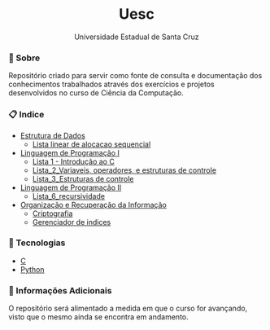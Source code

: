 <div align="center">
<h1>Uesc</h1>
<p>Universidade Estadual de Santa Cruz</p>
</div>

### 📕 Sobre

Repositório criado para servir como fonte de consulta e documentação dos conhecimentos trabalhados através dos exercícios e projetos desenvolvidos no curso de Ciência da Computação.

### 📋 Indice

- [Estrutura de Dados](https://github.com/mslisboa/UESC/tree/main/Estrutura%20de%20Dados)
    - [Lista linear de alocacao sequencial](https://github.com/mslisboa/UESC/tree/main/Estrutura%20de%20Dados/Lista%20linear%20de%20alocacao%20sequencial)
- [Linguagem de Programação I](https://github.com/mslisboa/UESC/tree/main/Linguagem%20de%20Programa%C3%A7%C3%A3o%20I)
    - [Lista 1 - Introdução ao C](https://github.com/mslisboa/UESC/tree/main/Linguagem%20de%20Programa%C3%A7%C3%A3o%20I/Lista%201%20-%20Introdu%C3%A7%C3%A3o%20ao%20C)
    - [Lista_2_Variaveis, operadores, e estruturas de controle](https://github.com/mslisboa/UESC/tree/main/Linguagem%20de%20Programa%C3%A7%C3%A3o%20I/Lista_2_Variaveis%2C%20operadores%20e%20estruturas%20de%20controle)
    - [Lista_3_Estruturas de controle](https://github.com/mslisboa/UESC/tree/main/Linguagem%20de%20Programa%C3%A7%C3%A3o%20I/Lista_3_Estruturas%20de%20controle)
- [Linguagem de Programação II](https://github.com/mslisboa/UESC/tree/main/Linguagem%20de%20Programa%C3%A7%C3%A3o%20II)
    - [Lista_6_recursividade](https://github.com/mslisboa/UESC/tree/main/Linguagem%20de%20Programa%C3%A7%C3%A3o%20II/Lista_6_recursividade)
- [Organização e Recuperação da Informação](https://github.com/mslisboa/UESC/tree/main/Organiza%C3%A7%C3%A3o%20e%20Recupera%C3%A7%C3%A3o%20da%20Informa%C3%A7%C3%A3o)
    - [Criptografia](https://github.com/mslisboa/UESC/tree/main/Organiza%C3%A7%C3%A3o%20e%20Recupera%C3%A7%C3%A3o%20da%20Informa%C3%A7%C3%A3o/Criptografia)
    - [Gerenciador de indices](https://github.com/mslisboa/UESC/tree/main/Organiza%C3%A7%C3%A3o%20e%20Recupera%C3%A7%C3%A3o%20da%20Informa%C3%A7%C3%A3o/Gerenciador%20de%20indices)

### 💾 Tecnologias

- [C]()
- [Python](https://www.python.org/)

### 📌 Informações Adicionais

O repositório será alimentado a medida em que o curso for avançando, visto que o mesmo ainda se encontra em andamento.